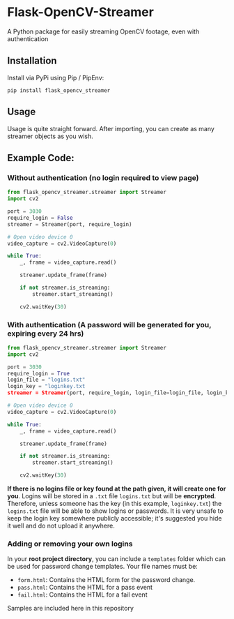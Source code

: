 # Flask-OpenCV-Streamer
A Python package for easily streaming OpenCV footage, even with authentication

## Installation

Install via PyPi using Pip / PipEnv:

`pip install flask_opencv_streamer`

## Usage

Usage is quite straight forward. After importing, you can create as many streamer objects as you wish. 


## Example Code:

### Without authentication (no login required to view page)


```python
from flask_opencv_streamer.streamer import Streamer
import cv2

port = 3030
require_login = False
streamer = Streamer(port, require_login)

# Open video device 0
video_capture = cv2.VideoCapture(0)

while True:
    _, frame = video_capture.read()

    streamer.update_frame(frame)

    if not streamer.is_streaming:
        streamer.start_streaming()

    cv2.waitKey(30)
```

### With authentication (A password will be generated for you, expiring every 24 hrs)

```python
from flask_opencv_streamer.streamer import Streamer
import cv2

port = 3030
require_login = True
login_file = "logins.txt"
login_key = "loginkey.txt
streamer = Streamer(port, require_login, login_file=login_file, login_key=login_key)

# Open video device 0
video_capture = cv2.VideoCapture(0)

while True:
    _, frame = video_capture.read()

    streamer.update_frame(frame)

    if not streamer.is_streaming:
        streamer.start_streaming()

    cv2.waitKey(30)
```

**If there is no logins file or key found at the path given, it will create one for you**. Logins will be stored in a `.txt` file `logins.txt` but will be **encrypted**. Therefore, unless someone has the key (in this example, `loginkey.txt`) the `logins.txt` file will be able to show logins or passwords. It is very unsafe to keep the login key somewhere publicly accessible; it's suggested you hide it well and do not upload it anywhere.

### Adding or removing your own logins

In your **root project directory**, you can include a `templates` folder which can be used for password change templates. Your file names must be:

- `form.html`: Contains the HTML form for the password change.
- `pass.html`: Contains the HTML for a pass event
- `fail.html`: Contains the HTML for a fail event

Samples are included here in this repository
